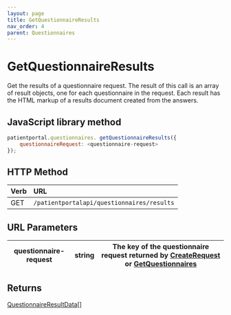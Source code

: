```yaml
---
layout: page
title: GetQuestionnaireResults
nav_order: 4
parent: Questionnaires
---
```


# GetQuestionnaireResults

Get the results of a questionnaire request. The result of this call is an array of result objects, one for each questionnaire in the request. Each result has the HTML markup of a results document created from the answers.

## JavaScript library method

```javascript
patientportal.questionnaires. getQuestionnaireResults({
    questionnaireRequest: <questionnaire-request>
});
```

## HTTP Method

| Verb | URL                                               |
|:-----|:--------------------------------------------------|
| GET | `/patientportalapi/questionnaires/results` |

## URL Parameters

| questionnaire-request | string | The key of the questionnaire request returned by [CreateRequest](#_CreateRequest) or [GetQuestionnaires](#_GetQuestionnaires) |
| --- | --- | --- |

## Returns

[QuestionnaireResultData](#_QuestionnaireResultData)\[\]
